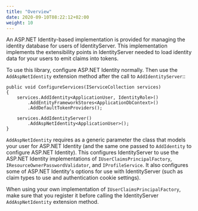 ```yaml
---
title: "Overview"
date: 2020-09-10T08:22:12+02:00
weight: 10
---
```


An ASP.NET Identity-based implementation is provided for managing the identity database for users of IdentityServer.
This implementation implements the extensibility points in IdentityServer needed to load identity data for your users to emit claims into tokens.

To use this library, configure ASP.NET Identity normally. 
Then use the ``AddAspNetIdentity`` extension method after the call to ``AddIdentityServer``::

    public void ConfigureServices(IServiceCollection services)
    {
        services.AddIdentity<ApplicationUser, IdentityRole>()
            .AddEntityFrameworkStores<ApplicationDbContext>()
            .AddDefaultTokenProviders();

        services.AddIdentityServer()
            .AddAspNetIdentity<ApplicationUser>();
    }

``AddAspNetIdentity`` requires as a generic parameter the class that models your user for ASP.NET Identity (and the same one passed to ``AddIdentity`` to configure ASP.NET Identity).
This configures IdentityServer to use the ASP.NET Identity implementations of ``IUserClaimsPrincipalFactory``, ``IResourceOwnerPasswordValidator``, and ``IProfileService``.
It also configures some of ASP.NET Identity's options for use with IdentityServer (such as claim types to use and authentication cookie settings).

When using your own implementation of ``IUserClaimsPrincipalFactory``, make sure that you register it before calling the IdentityServer ``AddAspNetIdentity`` extension method.